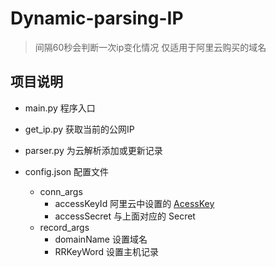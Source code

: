 # **Dynamic-parsing-IP**

> 间隔60秒会判断一次ip变化情况 仅适用于阿里云购买的域名

## 项目说明

* main.py 程序入口
* get_ip.py 获取当前的公网IP
* parser.py 为云解析添加或更新记录

* config.json 配置文件
  * conn_args
    * accessKeyId 阿里云中设置的 [AcessKey](https://usercenter.console.aliyun.com/#/manage/ak)
    * accessSecret 与上面对应的 Secret
  * record_args
    * domainName 设置域名
    * RRKeyWord 设置主机记录

